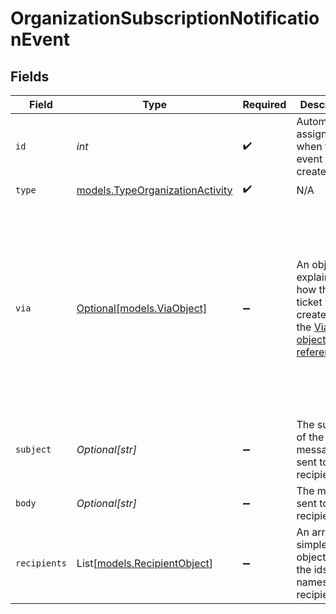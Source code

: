 # OrganizationSubscriptionNotificationEvent


## Fields

| Field                                                                                                                                            | Type                                                                                                                                             | Required                                                                                                                                         | Description                                                                                                                                      | Example                                                                                                                                          |
| ------------------------------------------------------------------------------------------------------------------------------------------------ | ------------------------------------------------------------------------------------------------------------------------------------------------ | ------------------------------------------------------------------------------------------------------------------------------------------------ | ------------------------------------------------------------------------------------------------------------------------------------------------ | ------------------------------------------------------------------------------------------------------------------------------------------------ |
| `id`                                                                                                                                             | *int*                                                                                                                                            | :heavy_check_mark:                                                                                                                               | Automatically assigned when the event is created                                                                                                 |                                                                                                                                                  |
| `type`                                                                                                                                           | [models.TypeOrganizationActivity](../models/typeorganizationactivity.md)                                                                         | :heavy_check_mark:                                                                                                                               | N/A                                                                                                                                              |                                                                                                                                                  |
| `via`                                                                                                                                            | [Optional[models.ViaObject]](../models/viaobject.md)                                                                                             | :heavy_minus_sign:                                                                                                                               | An object explaining how the ticket was created. See the [Via object reference](/documentation/ticketing/reference-guides/via-object-reference)<br/> | {<br/>"channel": "rule",<br/>"source": {<br/>"from": {<br/>"id": 22472716,<br/>"title": "Assign to first responder"<br/>},<br/>"rel": "trigger",<br/>"to": {}<br/>}<br/>} |
| `subject`                                                                                                                                        | *Optional[str]*                                                                                                                                  | :heavy_minus_sign:                                                                                                                               | The subject of the message sent to the recipients                                                                                                |                                                                                                                                                  |
| `body`                                                                                                                                           | *Optional[str]*                                                                                                                                  | :heavy_minus_sign:                                                                                                                               | The message sent to the recipients                                                                                                               |                                                                                                                                                  |
| `recipients`                                                                                                                                     | List[[models.RecipientObject](../models/recipientobject.md)]                                                                                     | :heavy_minus_sign:                                                                                                                               | An array of simple objects with the ids and names of the recipients                                                                              |                                                                                                                                                  |